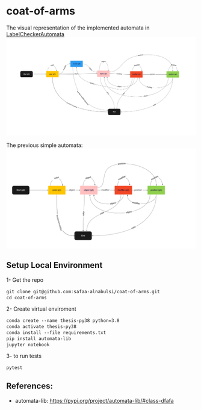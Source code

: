 # coat-of-arms

The visual representation of the implemented automata in [LabelCheckerAutomata](src/label_checker_automata.py)
![alt automata](images/automata-with-numbers.jpg)

The previous simple automata: 
![alt automata](images/automata.jpg)

## Setup Local Environment

1- Get the repo

    git clone git@github.com:safaa-alnabulsi/coat-of-arms.git
    cd coat-of-arms

2- Create virtual enviroment

    conda create --name thesis-py38 python=3.8
    conda activate thesis-py38
    conda install --file requirements.txt
    pip install automata-lib
    jupyter notebook

3- to run tests

    pytest


## References:
- automata-lib: https://pypi.org/project/automata-lib/#class-dfafa

